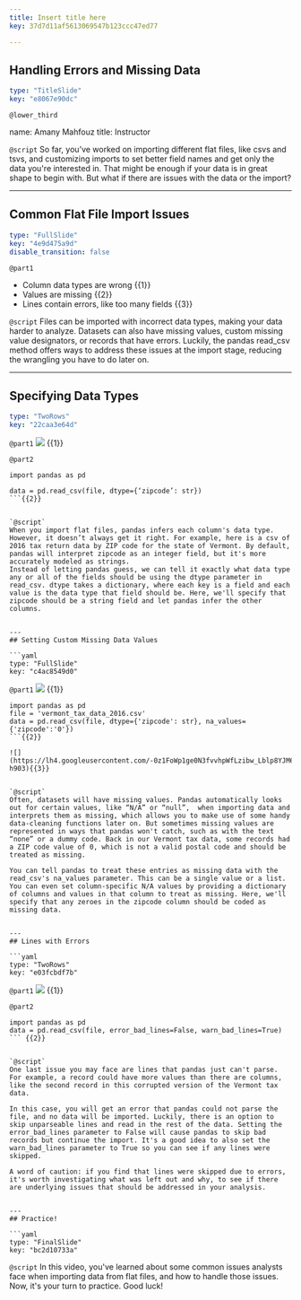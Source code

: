 ```yaml
---
title: Insert title here
key: 37d7d11af5613069547b123ccc47ed77

---
```

## Handling Errors and Missing Data

```yaml
type: "TitleSlide"
key: "e8067e90dc"
```

`@lower_third`

name: Amany Mahfouz
title: Instructor


`@script`
So far, you’ve worked on importing different flat files, like csvs and tsvs, and customizing imports to set better field names and get only the data you're interested in. That might be enough if your data is in great shape to begin with. But what if there are issues with the data or the import?


---
## Common Flat File Import Issues

```yaml
type: "FullSlide"
key: "4e9d475a9d"
disable_transition: false
```

`@part1`
* Column data types are wrong {{1}}
* Values are missing {{2}}
* Lines contain errors, like too many fields {{3}}


`@script`
Files can be imported with incorrect data types, making your data harder to analyze. Datasets can also have missing values, custom missing value designators, or records that have errors. Luckily, the pandas read_csv method offers ways to address these issues at the import stage, reducing the wrangling you have to do later on.


---
## Specifying Data Types

```yaml
type: "TwoRows"
key: "22caa3e64d"
```

`@part1`
![](https://lh6.googleusercontent.com/Jx-Tu0YVqi4Mfo5X3DSMCTm0L76o7pr3dcpagj71-8h7jck8w-XamQX0xx7EYMWqqV0EDIcBVLfOkQ=w1920-h903) {{1}}


`@part2`
```
import pandas as pd

data = pd.read_csv(file, dtype={‘zipcode’: str})
```{{2}}


`@script`
When you import flat files, pandas infers each column's data type. However, it doesn’t always get it right. For example, here is a csv of 2016 tax return data by ZIP code for the state of Vermont. By default, pandas will interpret zipcode as an integer field, but it's more accurately modeled as strings.
Instead of letting pandas guess, we can tell it exactly what data type any or all of the fields should be using the dtype parameter in read_csv. dtype takes a dictionary, where each key is a field and each value is the data type that field should be. Here, we'll specify that zipcode should be a string field and let pandas infer the other columns.


---
## Setting Custom Missing Data Values

```yaml
type: "FullSlide"
key: "c4ac8549d0"
```

`@part1`
![](https://lh6.googleusercontent.com/CC8of9zaUZp1bAdckaWfo_yl5zmWRX76OdXwCjKXqoo0BQ2TwA34fhYuE6tyOvAgLB69qz8Ddj36aQ=w1920-h903) {{1}}

```
import pandas as pd
file = 'vermont_tax_data_2016.csv'
data = pd.read_csv(file, dtype={'zipcode': str}, na_values={'zipcode':'0'})
```{{2}}

![](https://lh4.googleusercontent.com/-0z1FoWp1ge0N3fvvhpWfLzibw_Lblp8YJM6OV2hV08zRdQ0I7pC6BWBK16GX2ejJe123sCeFBEH9w=w1920-h903){{3}}


`@script`
Often, datasets will have missing values. Pandas automatically looks out for certain values, like “N/A” or “null”,  when importing data and interprets them as missing, which allows you to make use of some handy data-cleaning functions later on. But sometimes missing values are represented in ways that pandas won't catch, such as with the text “none” or a dummy code. Back in our Vermont tax data, some records had a ZIP code value of 0, which is not a valid postal code and should be treated as missing.

You can tell pandas to treat these entries as missing data with the read_csv's na_values parameter. This can be a single value or a list. You can even set column-specific N/A values by providing a dictionary of columns and values in that column to treat as missing. Here, we'll specify that any zeroes in the zipcode column should be coded as missing data.


---
## Lines with Errors

```yaml
type: "TwoRows"
key: "e03fcbdf7b"
```

`@part1`
![](https://lh5.googleusercontent.com/dbx6ZHFREHw7HtVvKtDkDfQhpVE5h5j0GWQIoK4_v3u7H1JYyCCpmEW6s0-7Evvv6lO_Of78sunbSg=w1920-h903) {{1}}


`@part2`
```
import pandas as pd
data = pd.read_csv(file, error_bad_lines=False, warn_bad_lines=True)
``` {{2}}


`@script`
One last issue you may face are lines that pandas just can't parse. For example, a record could have more values than there are columns, like the second record in this corrupted version of the Vermont tax data.

In this case, you will get an error that pandas could not parse the file, and no data will be imported. Luckily, there is an option to skip unparseable lines and read in the rest of the data. Setting the error_bad_lines parameter to False will cause pandas to skip bad records but continue the import. It's a good idea to also set the warn_bad_lines parameter to True so you can see if any lines were skipped.

A word of caution: if you find that lines were skipped due to errors, it's worth investigating what was left out and why, to see if there are underlying issues that should be addressed in your analysis.


---
## Practice!

```yaml
type: "FinalSlide"
key: "bc2d10733a"
```

`@script`
In this video, you've learned about some common issues analysts face when importing data from flat files, and how to handle those issues. Now, it's your turn to practice. Good luck!

